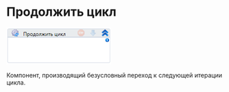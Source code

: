 # Продолжить цикл

![](<../../../.gitbook/assets/image (223).png>)

Компонент, производящий безусловный переход к следующей итерации цикла.
